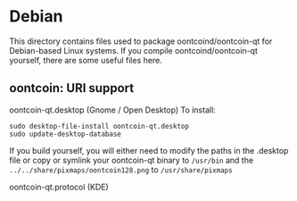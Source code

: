 
Debian
====================
This directory contains files used to package oontcoind/oontcoin-qt
for Debian-based Linux systems. If you compile oontcoind/oontcoin-qt yourself, there are some useful files here.

## oontcoin: URI support ##


oontcoin-qt.desktop  (Gnome / Open Desktop)
To install:

	sudo desktop-file-install oontcoin-qt.desktop
	sudo update-desktop-database

If you build yourself, you will either need to modify the paths in
the .desktop file or copy or symlink your oontcoin-qt binary to `/usr/bin`
and the `../../share/pixmaps/oontcoin128.png` to `/usr/share/pixmaps`

oontcoin-qt.protocol (KDE)

